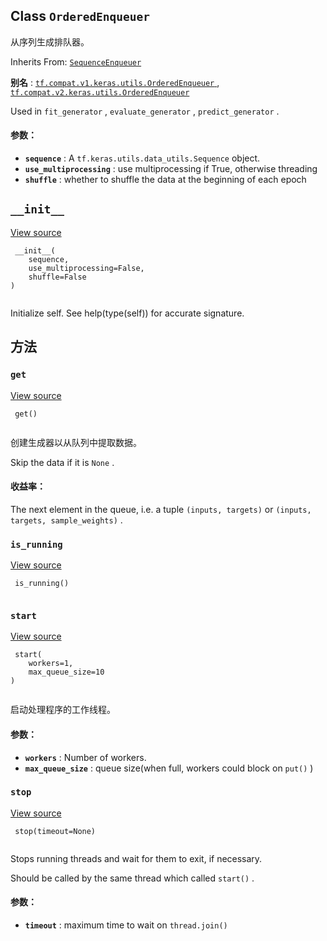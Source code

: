 

## Class  `OrderedEnqueuer` 
从序列生成排队器。

Inherits From: [ `SequenceEnqueuer` ](https://tensorflow.google.cn/api_docs/python/tf/keras/utils/SequenceEnqueuer)

**别名** : [ `tf.compat.v1.keras.utils.OrderedEnqueuer` ](/api_docs/python/tf/keras/utils/OrderedEnqueuer), [ `tf.compat.v2.keras.utils.OrderedEnqueuer` ](/api_docs/python/tf/keras/utils/OrderedEnqueuer)

Used in  `fit_generator` ,  `evaluate_generator` ,  `predict_generator` .

#### 参数：
- **`sequence`** : A  `tf.keras.utils.data_utils.Sequence`  object.
- **`use_multiprocessing`** : use multiprocessing if True, otherwise threading
- **`shuffle`** : whether to shuffle the data at the beginning of each epoch


##  `__init__` 
[View source](https://github.com/tensorflow/tensorflow/blob/r2.0/tensorflow/python/keras/utils/data_utils.py#L711-L713)

```
 __init__(
    sequence,
    use_multiprocessing=False,
    shuffle=False
)
 
```

Initialize self.  See help(type(self)) for accurate signature.

## 方法


###  `get` 
[View source](https://github.com/tensorflow/tensorflow/blob/r2.0/tensorflow/python/keras/utils/data_utils.py#L767-L785)

```
 get()
 
```

创建生成器以从队列中提取数据。

Skip the data if it is  `None` .

#### 收益率：
The next element in the queue, i.e. a tuple `(inputs, targets)`  or `(inputs, targets, sample_weights)` .

###  `is_running` 
[View source](https://github.com/tensorflow/tensorflow/blob/r2.0/tensorflow/python/keras/utils/data_utils.py#L626-L627)

```
 is_running()
 
```

###  `start` 
[View source](https://github.com/tensorflow/tensorflow/blob/r2.0/tensorflow/python/keras/utils/data_utils.py#L629-L647)

```
 start(
    workers=1,
    max_queue_size=10
)
 
```

启动处理程序的工作线程。

#### 参数：
- **`workers`** : Number of workers.
- **`max_queue_size`** : queue size(when full, workers could block on  `put()` )


###  `stop` 
[View source](https://github.com/tensorflow/tensorflow/blob/r2.0/tensorflow/python/keras/utils/data_utils.py#L654-L668)

```
 stop(timeout=None)
 
```

Stops running threads and wait for them to exit, if necessary.

Should be called by the same thread which called  `start()` .

#### 参数：
- **`timeout`** : maximum time to wait on  `thread.join()` 
